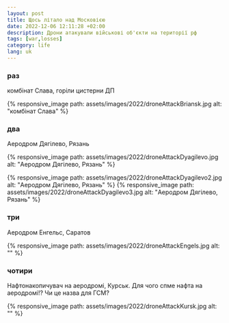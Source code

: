 ```yaml
---
layout: post
title: Щось літало над Московією
date: 2022-12-06 12:11:28 +02:00
description: Дрони атакували військові об'єкти на території рф
tags: [war,losses]
category: life
lang: uk
---
```

### раз
комбінат Слава, горіли цистерни ДП

{% responsive_image path: assets/images/2022/droneAttackBriansk.jpg alt: "комбінат Слава" %}

### два
Аеродром Дягілево, Рязань

{% responsive_image path: assets/images/2022/droneAttackDyagilevo.jpg alt: "Аеродром Дягілево, Рязань" %}

{% responsive_image path: assets/images/2022/droneAttackDyagilevo2.jpg alt: "Аеродром Дягілево, Рязань" %}
{% responsive_image path: assets/images/2022/droneAttackDyagilevo3.jpg alt: "Аеродром Дягілево, Рязань" %}

### три
Аеродром Енгельс, Саратов

{% responsive_image path: assets/images/2022/droneAttackEngels.jpg alt: "" %}

### чотири

Нафтонакопичувач на аеродромі, Курськ. Для чого спме нафта на аеродромі!? Чи це назва для ГСМ?

{% responsive_image path: assets/images/2022/droneAttackKursk.jpg alt: "" %}


